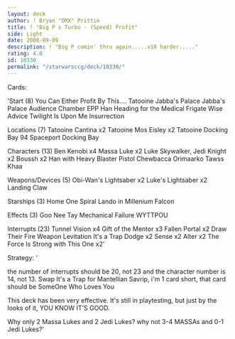 ```yaml
---
layout: deck
author: ! Bryan "DMX" Prittie
title: ! "Big P s Turbo - (Speed) Profit"
side: Light
date: 2000-09-09
description: ! "Big P comin' thru again.....x10 harder....."
rating: 4.0
id: 10330
permalink: "/starwarsccg/deck/10330/"
---
```

Cards: 

'Start (8)
You Can Either Profit By This....
Tatooine Jabba's Palace
Jabba's Palace Audience Chamber
EPP Han
Heading for the Medical Frigate
Wise Advice
Twilight Is Upon Me
Insurrection

Locations (7)
Tatooine Cantina x2
Tatooine Mos Eisley x2
Tatooine Docking Bay 94
Spaceport Docking Bay

Characters (13)
Ben Kenobi x4
Massa Luke x2
Luke Skywalker, Jedi Knight x2
Boussh x2
Han with Heavy Blaster Pistol
Chewbacca
Orimaarko
Tawss Khaa

Weapons/Devices (5)
Obi-Wan's Lightsaber x2
Luke's Lightsaber x2
Landing Claw

Starships (3)
Home One
Spiral
Lando in Millenium Falcon

Effects (3)
Goo Nee Tay
Mechanical Failure
WYTTPOU

Interrupts (23)
Tunnel Vision x4
Gift of the Mentor x3
Fallen Portal x2
Draw Their Fire
Weapon Levitation
It's a Trap
Dodge x2
Sense x2
Alter x2
The Force Is Strong with This One x2'

Strategy: '

 the number of interrupts should be 20, not 23 and the character number is 14, not 13.  Swap It's a Trap for Mantellian Savrip, i'm 1 card short, that card should be SomeOne Who Loves You

This deck has been very effective.  It's still in playtesting, but just by the looks of it, YOU KNOW IT'S GOOD.

Why only 2 Massa Lukes and 2 Jedi Lukes?	why not 3-4 MASSAs and 0-1 Jedi Lukes?'
